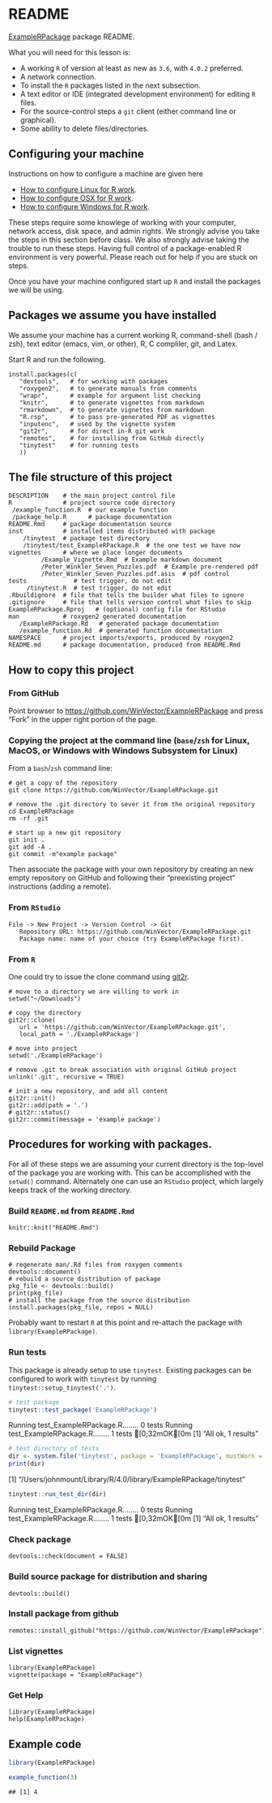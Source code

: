 README
================

<!-- README.md is generated from README.Rmd. Please edit the .Rmd file, not the .md file. -->

[ExampleRPackage](https://github.com/WinVector/ExampleRPackage) package
README.

What you will need for this lesson is:

-   A working `R` of version at least as new as `3.6`, with `4.0.2`
    preferred.
-   A network connection.
-   To install the `R` packages listed in the next subsection.
-   A text editor or IDE (integrated development environment) for
    editing `R` files.
-   For the source-control steps a `git` client (either command line or
    graphical).
-   Some ability to delete files/directories.

Configuring your machine
------------------------

Instructions on how to configure a machine are given here

-   [How to configure Linux for R
    work](https://github.com/WinVector/ExampleRPackage/blob/main/extras/setting_up_a_Linux_machine.md).
-   [How to configure OSX for R
    work](https://github.com/WinVector/ExampleRPackage/blob/main/extras/setting_up_a_MacOS_machine.md).
-   [How to configure Windows for R
    work](https://github.com/WinVector/ExampleRPackage/blob/main/extras/setting_up_a_Windows_machine.md).

These steps require some knowlege of working with your computer, network
access, disk space, and admin rights. We strongly advise you take the
steps in this section before class. We also strongly advise taking the
trouble to run these steps. Having full control of a package-enabled R
environment is very powerful. Please reach out for help if you are stuck
on steps.

Once you have your machine configured start up `R` and install the
packages we will be using.

Packages we assume you have installed
-------------------------------------

We assume your machine has a current working R, command-shell (bash /
zsh), text editor (emacs, vim, or other), R, C compliler, git, and
Latex.

Start R and run the following.

    install.packages(c(
       "devtools",   # for working with packages
       "roxygen2",   # to generate manuals from comments
       "wrapr",      # example for argument list checking
       "knitr",      # to generate vignettes from markdown
       "rmarkdown",  # to generate vignettes from markdown
       "R.rsp",      # to pass pre-generated PDF as vignettes
       "inputenc",   # used by the vignette system
       "git2r",      # for direct in-R git work
       "remotes",    # for installing from GitHub directly
       "tinytest"    # for running tests
       ))

The file structure of this project
----------------------------------

    DESCRIPTION    # the main project control file
    R              # project source code directory
     /example_function.R  # our example function
     /package_help.R      # package documentation
    README.Rmd     # package documentation source
    inst           # installed items distributed with package
        /tinytest  # package test directory
        /tinytest/test_ExampleRPackage.R  # the one test we have now
    vignettes      # where we place longer documents
             /Example_Vignette.Rmd  # Example markdown document
             /Peter_Winkler_Seven_Puzzles.pdf  # Example pre-rendered pdf
             /Peter_Winkler_Seven_Puzzles.pdf.asis  # pdf control
    tests             # test trigger, do not edit
         /tinytest.R  # test trigger, do not edit
    .Rbuildignore  # file that tells the builder what files to ignore
    .gitignore     # file that tells version control what files to skip
    ExampleRPackage.Rproj   # (optional) config file for RStudio
    man            # roxygen2 generated documentation
       /ExampleRPackage.Rd   # generated package documentation
       /example_function.Rd  # generated function documentation
    NAMESPACE      # project imports/exports, produced by roxygen2
    README.md      # package documentation, produced from README.Rmd

How to copy this project
------------------------

### From GitHub

Point browser to <https://github.com/WinVector/ExampleRPackage> and
press “Fork” in the upper right portion of the page.

### Copying the project at the command line (`base`/`zsh` for Linux, MacOS, or Windows with Windows Subsystem for Linux)

From a `bash`/`zsh` command line:

    # get a copy of the repository
    git clone https://github.com/WinVector/ExampleRPackage.git

    # remove the .git directory to sever it from the original repository
    cd ExampleRPackage
    rm -rf .git

    # start up a new git repository
    git init .
    git add -A .
    git commit -m"example package"

Then associate the package with your own repository by creating an new
empty repository on GitHub and following their “preexisting project”
instructions (adding a remote).

### From `RStudio`

    File -> New Project -> Version Control -> Git
       Repository URL: https://github.com/WinVector/ExampleRPackage.git
       Package name: name of your choice (try ExampleRPackage first).

### From `R`

One could try to issue the clone command using
[git2r](https://CRAN.R-project.org/package=git2r).

    # move to a directory we are willing to work in
    setwd("~/Downloads")

    # copy the directory
    git2r::clone(
       url = 'https://github.com/WinVector/ExampleRPackage.git',
       local_path = './ExampleRPackage')
       
    # move into project
    setwd('./ExampleRPackage')

    # remove .git to break association with original GitHub project
    unlink('.git', recursive = TRUE)

    # init a new repository, and add all content
    git2r::init()
    git2r::add(path = '.')
    # git2r::status()
    git2r::commit(message = 'example package')

Procedures for working with packages.
-------------------------------------

For all of these steps we are assuming your current directory is the
top-level of the package you are working with. This can be accomplished
with the `setwd()` command. Alternately one can use an `RStudio`
project, which largely keeps track of the working directory.

### Build `README.md` from `README.Rmd`

    knitr::knit("README.Rmd")

### Rebuild Package

    # regenerate man/.Rd files from roxygen comments
    devtools::document()
    # rebuild a source distribution of package
    pkg_file <- devtools::build()
    print(pkg_file)
    # install the package from the source distribution
    install.packages(pkg_file, repos = NULL)

Probably want to restart `R` at this point and re-attach the package
with `library(ExampleRPackage)`.

### Run tests

This package is already setup to use `tinytest`. Existing packages can
be configured to work with `tinytest` by running
`tinytest::setup_tinytest('.')`.

``` r
# test package
tinytest::test_package('ExampleRPackage')
```

Running test\_ExampleRPackage.R…….. 0 tests Running
test\_ExampleRPackage.R…….. 1 tests \[0;32mOK\[0m \[1\] “All ok, 1
results”

``` r
# test directory of tests
dir <- system.file('tinytest', package = 'ExampleRPackage', mustWork = TRUE)
print(dir)
```

\[1\] “/Users/johnmount/Library/R/4.0/library/ExampleRPackage/tinytest”

``` r
tinytest::run_test_dir(dir)
```

Running test\_ExampleRPackage.R…….. 0 tests Running
test\_ExampleRPackage.R…….. 1 tests \[0;32mOK\[0m \[1\] “All ok, 1
results”

### Check package

    devtools::check(document = FALSE)

### Build source package for distribution and sharing

    devtools::build()

### Install package from github

    remotes::install_github("https://github.com/WinVector/ExampleRPackage")

### List vignettes

    library(ExampleRPackage)
    vignette(package = "ExampleRPackage")

### Get Help

    library(ExampleRPackage)
    help(ExampleRPackage)

Example code
------------

``` r
library(ExampleRPackage)

example_function(3)
```

    ## [1] 4
